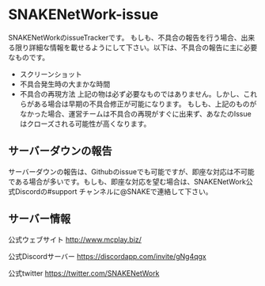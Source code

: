 # SNAKENetWork-issue
SNAKENetWorkのissueTrackerです。
もしも、不具合の報告を行う場合、出来る限り詳細な情報を載せるようにして下さい。以下は、不具合の報告に主に必要なものです。
- スクリーンショット
- 不具合発生時の大まかな時間
- 不具合の再現方法
上記の物は必ず必要なものではありません。しかし、これらがある場合は早期の不具合修正が可能になります。
もしも、上記のものがなかった場合、運営チームは不具合の再現がすぐに出来ず、あなたのIssueはクローズされる可能性が高くなります。

## サーバーダウンの報告
サーバーダウンの報告は、Githubのissueでも可能ですが、即座な対応は不可能である場合が多いです。もしも、即座な対応を望む場合は、SNAKENetWork公式Discordの#support チャンネルに@SNAKEで連絡して下さい。

## サーバー情報
公式ウェブサイト
http://www.mcplay.biz/

公式Discordサーバー
https://discordapp.com/invite/gNg4qgx

公式twitter
https://twitter.com/SNAKENetWork
